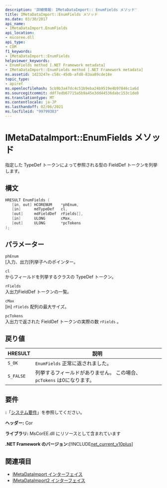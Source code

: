```yaml
---
description: '詳細情報: IMetaDataImport:: EnumFields メソッド'
title: IMetaDataImport::EnumFields メソッド
ms.date: 03/30/2017
api_name:
- IMetaDataImport.EnumFields
api_location:
- mscoree.dll
api_type:
- COM
f1_keywords:
- IMetaDataImport::EnumFields
helpviewer_keywords:
- EnumFields method [.NET Framework metadata]
- IMetaDataImport::EnumFields method [.NET Framework metadata]
ms.assetid: 1d23247e-c58c-45db-afd8-83aa89cde18e
topic_type:
- apiref
ms.openlocfilehash: 5cb9b3a47dc4c51b9eba24b9519e4b97846c1a6d
ms.sourcegitcommit: ddf7edb67715a5b9a45e3dd44536dabc153c1de0
ms.translationtype: MT
ms.contentlocale: ja-JP
ms.lasthandoff: 02/06/2021
ms.locfileid: "99799383"
---
```

# <a name="imetadataimportenumfields-method"></a>IMetaDataImport::EnumFields メソッド

指定した TypeDef トークンによって参照される型の FieldDef トークンを列挙します。  
  
## <a name="syntax"></a>構文  
  
```cpp  
HRESULT EnumFields (
   [in, out] HCORENUM    *phEnum,
   [in]      mdTypeDef   cl,
   [out]     mdFieldDef  rFields[],
   [in]      ULONG       cMax,
   [out]     ULONG       *pcTokens  
);  
```  
  
## <a name="parameters"></a>パラメーター  

 `phEnum`  
 [入力、出力]列挙子へのポインター。  
  
 `cl`  
 からフィールドを列挙するクラスの TypeDef トークン。  
  
 `rFields`  
 入出力FieldDef トークンの一覧。  
  
 `cMax`  
 [in] `rFields` 配列の最大サイズ。  
  
 `pcTokens`  
 入出力で返された FieldDef トークンの実際の数 `rFields` 。  
  
## <a name="return-value"></a>戻り値  
  
|HRESULT|説明|  
|-------------|-----------------|  
|`S_OK`|`EnumFields` 正常に返されました。|  
|`S_FALSE`|列挙するフィールドがありません。 この場合、 `pcTokens` は0になります。|  
  
## <a name="requirements"></a>要件  

 **:**「[システム要件](../../get-started/system-requirements.md)」を参照してください。  
  
 **ヘッダー:** Cor  
  
 **ライブラリ:** MsCorEE.dll にリソースとして含まれています  
  
 **.NET Framework のバージョン:**[!INCLUDE[net_current_v10plus](../../../../includes/net-current-v10plus-md.md)]  
  
## <a name="see-also"></a>関連項目

- [IMetaDataImport インターフェイス](imetadataimport-interface.md)
- [IMetaDataImport2 インターフェイス](imetadataimport2-interface.md)
